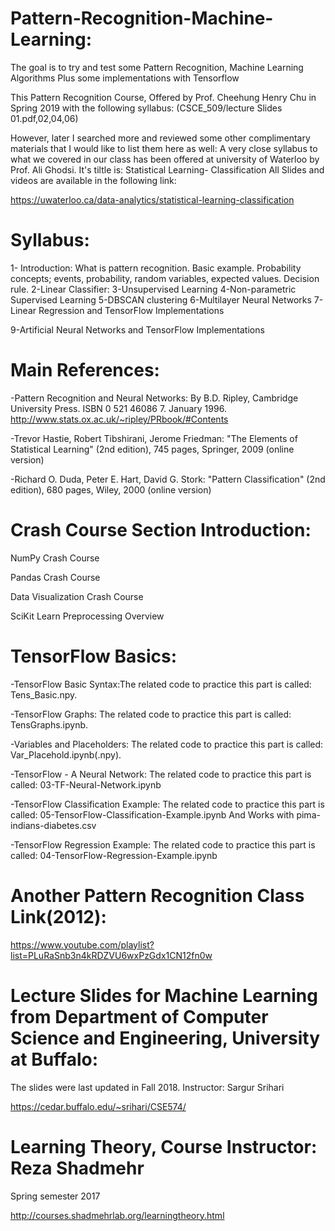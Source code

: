 # Pattern-Recognition-Machine-Learning:
The goal is to try and test some Pattern Recognition, Machine Learning Algorithms Plus some implementations with Tensorflow

This Pattern Recognition Course, Offered by Prof. Cheehung Henry Chu in Spring 2019 with the following syllabus:
(CSCE_509/lecture Slides 01.pdf,02,04,06)

However, later I searched more and reviewed some other complimentary materials that I would like to list them here as well:
A very close syllabus to what we covered in our class has been offered at university of Waterloo by Prof. Ali Ghodsi. 
It's tiltle is: Statistical Learning- Classification
All Slides and videos are available in the following link:

https://uwaterloo.ca/data-analytics/statistical-learning-classification





# Syllabus:

1- Introduction: What is pattern recognition.
Basic example. Probability concepts; events, probability, random variables, expected values. Decision rule.
2-Linear Classifier:
3-Unsupervised Learning
4-Non-parametric Supervised Learning
5-DBSCAN clustering
6-Multilayer Neural Networks
7-Linear Regression and TensorFlow Implementations

9-Artificial Neural Networks and TensorFlow Implementations

# Main References:
-Pattern Recognition and Neural Networks: By B.D. Ripley, Cambridge University Press. ISBN 0 521 46086 7. January 1996.
http://www.stats.ox.ac.uk/~ripley/PRbook/#Contents

-Trevor Hastie, Robert Tibshirani, Jerome Friedman: "The Elements of Statistical Learning" (2nd edition), 745 pages, Springer, 2009 (online version)

-Richard O. Duda, Peter E. Hart, David G. Stork: "Pattern Classification" (2nd edition), 680 pages, Wiley, 2000 (online version)


# Crash Course Section Introduction:
NumPy Crash Course

Pandas Crash Course

Data Visualization Crash Course

SciKit Learn Preprocessing Overview 


# TensorFlow Basics:

-TensorFlow Basic Syntax:The related code to practice this part is called: Tens_Basic.npy.

-TensorFlow Graphs: The related code to practice this part is called: TensGraphs.ipynb.

-Variables and Placeholders: The related code to practice this part is called: Var_Placehold.ipynb(.npy).

-TensorFlow - A Neural Network: The related code to practice this part is called: 03-TF-Neural-Network.ipynb

-TensorFlow Classification Example: The related code to practice this part is called: 05-TensorFlow-Classification-Example.ipynb And Works with pima-indians-diabetes.csv

-TensorFlow Regression Example: The related code to practice this part is called: 04-TensorFlow-Regression-Example.ipynb 

# Another Pattern Recognition Class Link(2012):
https://www.youtube.com/playlist?list=PLuRaSnb3n4kRDZVU6wxPzGdx1CN12fn0w

# Lecture Slides for Machine Learning from Department of Computer Science and Engineering, University at Buffalo:
The slides were last updated in Fall 2018. 
Instructor: Sargur Srihari

https://cedar.buffalo.edu/~srihari/CSE574/

# Learning Theory, Course Instructor: Reza Shadmehr
Spring semester 2017

http://courses.shadmehrlab.org/learningtheory.html




